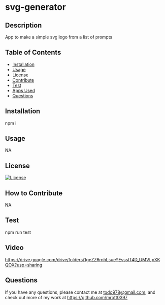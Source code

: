 # svg-generator

## Description
App to make a simple svg logo from a list of prompts

## Table of Contents
- [Installation](#installation)
- [Usage](#usage)
- [License](#license)
- [Contribute](#how-to-contribute)
- [Test](#test)
- [Apps Used](#applications-used)
- [Questions](#questions)

## Installation
npm i

## Usage
NA

## License
[![License](https://img.shields.io/badge/License-MIT-blue.svg)](https://opensource.org/licenses/MIT)



## How to Contribute
NA

## Test
npm run test

## Video
https://drive.google.com/drive/folders/1geZZ6rnhLsueYEssstT4D_UMVLpXKQOX?usp=sharing


## Questions
If you have any questions, please contact me at todo978@gmail.com, and check out more of my work at https://github.com/mrott0397
